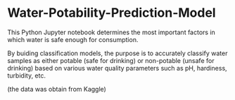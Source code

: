 # Water-Potability-Prediction-Model
This Python Jupyter notebook determines the most important factors in which water is safe enough for consumption.

By buiding classification models, the purpose is to accurately classify water samples as either potable (safe for drinking) or non-potable (unsafe for drinking) based on various water quality parameters such as pH, hardiness, turbidity, etc. 

(the data was obtain from Kaggle)
